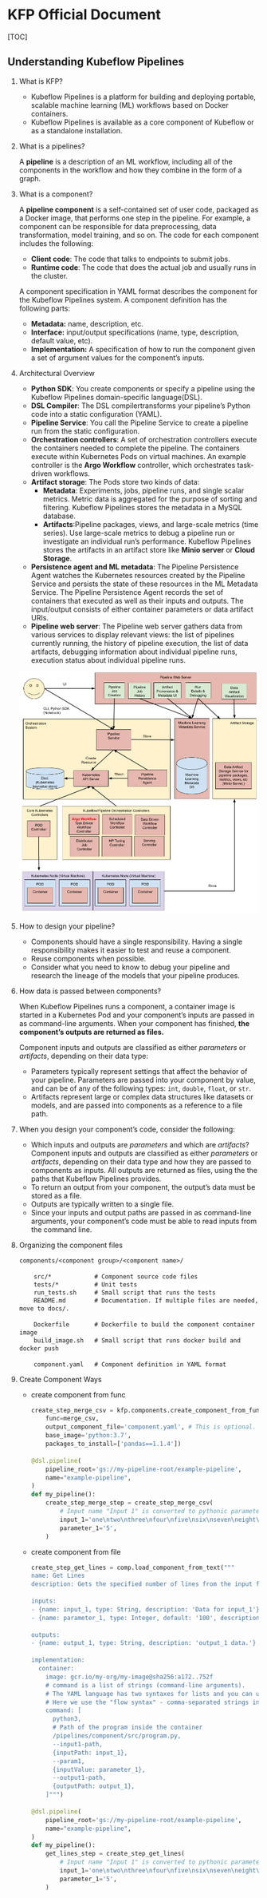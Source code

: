 # KFP Official Document

[TOC]

## Understanding Kubeflow Pipelines

1. What is KFP?
   - Kubeflow Pipelines is a platform for building and deploying portable, scalable machine learning (ML) workflows based on Docker containers.
   - Kubeflow Pipelines is available as a core component of Kubeflow or as a standalone installation.

2. What is a pipelines?

   A **pipeline** is a description of an ML workflow, including all of the components in the workflow and how they combine in the form of a graph.

3. What is a component?

   A **pipeline component** is a self-contained set of user code, packaged as a Docker image, that performs one step in the pipeline. For example, a component can be responsible for data preprocessing, data transformation, model training, and so on. The code for each component includes the following:

   - **Client code**: The code that talks to endpoints to submit jobs.
   - **Runtime code**: The code that does the actual job and usually runs in the cluster. 

   A component specification in YAML format describes the component for the Kubeflow Pipelines system. A component definition has the following parts:

   - **Metadata:** name, description, etc.
   - **Interface:** input/output specifications (name, type, description, default value, etc).
   - **Implementation:** A specification of how to run the component given a set of argument values for the component’s inputs. 

4. Architectural Overview

   - **Python SDK**: You create components or specify a pipeline using the Kubeflow Pipelines domain-specific language(DSL).
   - **DSL Compiler**: The DSL compilertransforms your pipeline’s Python code into a static configuration (YAML).
   - **Pipeline Service**: You call the Pipeline Service to create a pipeline run from the static configuration.
   - **Orchestration controllers**: A set of orchestration controllers execute the containers needed to complete the pipeline. The containers execute within Kubernetes Pods on virtual machines. An example controller is the **Argo Workflow** controller, which orchestrates task-driven workflows.
   - **Artifact storage**: The Pods store two kinds of data:
     - **Metadata**: Experiments, jobs, pipeline runs, and single scalar metrics. Metric data is aggregated for the purpose of sorting and filtering. Kubeflow Pipelines stores the metadata in a MySQL database.
     - **Artifacts**:Pipeline packages, views, and large-scale metrics (time series). Use large-scale metrics to debug a pipeline run or investigate an individual run’s performance. Kubeflow Pipelines stores the artifacts in an artifact store like **Minio server** or **Cloud Storage**.
   - **Persistence agent and ML metadata**: The Pipeline Persistence Agent watches the Kubernetes resources created by the Pipeline Service and persists the state of these resources in the ML Metadata Service. The Pipeline Persistence Agent records the set of containers that executed as well as their inputs and outputs. The input/output consists of either container parameters or data artifact URIs.
   - **Pipeline web server**: The Pipeline web server gathers data from various services to display relevant views: the list of pipelines currently running, the history of pipeline execution, the list of data artifacts, debugging information about individual pipeline runs, execution status about individual pipeline runs.

   ![](kfp-official-doc.assets/pipelines-architecture.png)

5. How to design your pipeline?

   - Components should have a single responsibility. Having a single responsibility makes it easier to test and reuse a component. 
   - Reuse components when possible.
   - Consider what you need to know to debug your pipeline and research the lineage of the models that your pipeline produces.

6. How data is passed between components?

   When Kubeflow Pipelines runs a component, a container image is started in a Kubernetes Pod and your component’s inputs are passed in as command-line arguments. When your component has finished, **the component’s outputs are returned as files.**

   Component inputs and outputs are classified as either *parameters* or *artifacts*, depending on their data type:

   - Parameters typically represent settings that affect the behavior of your pipeline. Parameters are passed into your component by value, and can be of any of the following types: `int`, `double`, `float`, or `str`. 
   - Artifacts represent large or complex data structures like datasets or models, and are passed into components as a reference to a file path.

7. When you design your component’s code, consider the following:

   - Which inputs and outputs are *parameters* and which are *artifacts*? Component inputs and outputs are classified as either *parameters* or *artifacts*, depending on their data type and how they are passed to components as inputs. All outputs are returned as files, using the the paths that Kubeflow Pipelines provides.
   - To return an output from your component, the output’s data must be stored as a file.
   - Outputs are typically written to a single file.
   - Since your inputs and output paths are passed in as command-line arguments, your component’s code must be able to read inputs from the command line.

8. Organizing the component files

   ```cassandra
   components/<component group>/<component name>/
   
       src/*            # Component source code files
       tests/*          # Unit tests
       run_tests.sh     # Small script that runs the tests
       README.md        # Documentation. If multiple files are needed, move to docs/.
   
       Dockerfile       # Dockerfile to build the component container image
       build_image.sh   # Small script that runs docker build and docker push
   
       component.yaml   # Component definition in YAML format
   ```

9. Create Component Ways

   - create component from func

     ```python
     create_step_merge_csv = kfp.components.create_component_from_func(
         func=merge_csv,
         output_component_file='component.yaml', # This is optional. It saves the component spec for future use.
         base_image='python:3.7',
         packages_to_install=['pandas==1.1.4'])
     
     @dsl.pipeline(
         pipeline_root='gs://my-pipeline-root/example-pipeline',
         name="example-pipeline",
     )
     def my_pipeline():
         create_step_merge_step = create_step_merge_csv(
             # Input name "Input 1" is converted to pythonic parameter name "input_1"
             input_1='one\ntwo\nthree\nfour\nfive\nsix\nseven\neight\nnine\nten',
             parameter_1='5',
         )
     ```

   - create component from file

     ```python
     create_step_get_lines = comp.load_component_from_text("""
     name: Get Lines
     description: Gets the specified number of lines from the input file.
     
     inputs:
     - {name: input_1, type: String, description: 'Data for input_1'}
     - {name: parameter_1, type: Integer, default: '100', description: 'Number of lines to copy'}
     
     outputs:
     - {name: output_1, type: String, description: 'output_1 data.'}
     
     implementation:
       container:
         image: gcr.io/my-org/my-image@sha256:a172..752f
         # command is a list of strings (command-line arguments). 
         # The YAML language has two syntaxes for lists and you can use either of them. 
         # Here we use the "flow syntax" - comma-separated strings inside square brackets.
         command: [
           python3, 
           # Path of the program inside the container
           /pipelines/component/src/program.py,
           --input1-path,
           {inputPath: input_1},
           --param1, 
           {inputValue: parameter_1},
           --output1-path, 
           {outputPath: output_1},
         ]""")
     
     @dsl.pipeline(
         pipeline_root='gs://my-pipeline-root/example-pipeline',
         name="example-pipeline",
     )
     def my_pipeline():
         get_lines_step = create_step_get_lines(
             # Input name "Input 1" is converted to pythonic parameter name "input_1"
             input_1='one\ntwo\nthree\nfour\nfive\nsix\nseven\neight\nnine\nten',
             parameter_1='5',
         )
     ```



